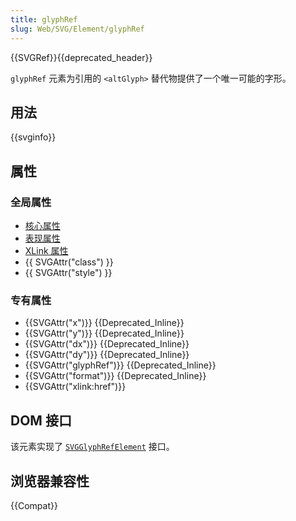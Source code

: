 ```yaml
---
title: glyphRef
slug: Web/SVG/Element/glyphRef
---
```


{{SVGRef}}{{deprecated_header}}

`glyphRef` 元素为引用的 `<altGlyph>` 替代物提供了一个唯一可能的字形。

## 用法

{{svginfo}}

## 属性

### 全局属性

- [核心属性](/zh-CN/docs/Web/SVG/Attribute#核心属性)
- [表现属性](/zh-CN/docs/Web/SVG/Attribute#表现属性)
- [XLink 属性](/zh-CN/docs/Web/SVG/Attribute#xlink_属性)
- {{ SVGAttr("class") }}
- {{ SVGAttr("style") }}

### 专有属性

- {{SVGAttr("x")}} {{Deprecated_Inline}}
- {{SVGAttr("y")}} {{Deprecated_Inline}}
- {{SVGAttr("dx")}} {{Deprecated_Inline}}
- {{SVGAttr("dy")}} {{Deprecated_Inline}}
- {{SVGAttr("glyphRef")}} {{Deprecated_Inline}}
- {{SVGAttr("format")}} {{Deprecated_Inline}}
- {{SVGAttr("xlink:href")}}

## DOM 接口

该元素实现了 [`SVGGlyphRefElement`](/zh-CN/docs/DOM/SVGGlyphRefElement) 接口。

## 浏览器兼容性

{{Compat}}
